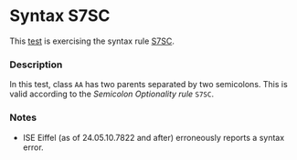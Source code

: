 # Syntax S7SC

This [test](.) is exercising the syntax rule [S7SC](../Readme.md).

### Description

In this test, class `AA` has two parents separated by two semicolons. This is valid according to the *Semicolon Optionality rule* `S7SC`.

### Notes

* ISE Eiffel (as of 24.05.10.7822 and after) erroneously reports a syntax error.
